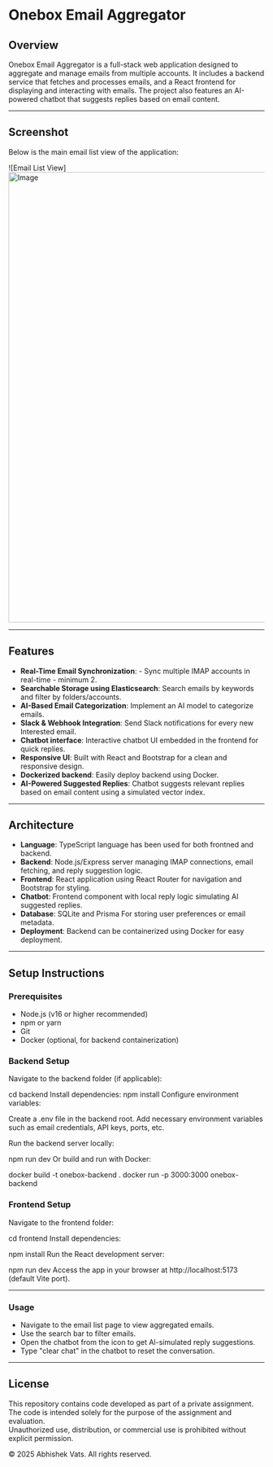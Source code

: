 # Onebox Email Aggregator

## Overview

Onebox Email Aggregator is a full-stack web application designed to aggregate and manage emails from multiple accounts. It includes a backend service that fetches and processes emails, and a React frontend for displaying and interacting with emails. The project also features an AI-powered chatbot that suggests replies based on email content.

---
## Screenshot

Below is the main email list view of the application:

![Email List View] <img width="1920" height="885" alt="Image" src="https://github.com/user-attachments/assets/ed73309f-142e-41a2-9f6a-17e965789d89" />

---
## Features

- **Real-Time Email Synchronization**: - Sync multiple IMAP accounts in real-time - minimum 2.
- **Searchable Storage using Elasticsearch**: Search emails by keywords and filter by folders/accounts.
- **AI-Based Email Categorization**: Implement an AI model to categorize emails.
- **Slack & Webhook Integration**: Send Slack notifications for every new Interested email.
- **Chatbot interface**: Interactive chatbot UI embedded in the frontend for quick replies.
- **Responsive UI**: Built with React and Bootstrap for a clean and responsive design.
- **Dockerized backend**: Easily deploy backend using Docker.
- **AI-Powered Suggested Replies**: Chatbot suggests relevant replies based on email content using a simulated vector index.

---

## Architecture

- **Language**: TypeScript language has been used for both frontned and backend.
- **Backend**: Node.js/Express server managing IMAP connections, email fetching, and reply suggestion logic.
- **Frontend**: React application using React Router for navigation and Bootstrap for styling.
- **Chatbot**: Frontend component with local reply logic simulating AI suggested replies.
- **Database**: SQLite and Prisma For storing user preferences or email metadata.
- **Deployment**: Backend can be containerized using Docker for easy deployment.

---

## Setup Instructions

### Prerequisites

- Node.js (v16 or higher recommended)
- npm or yarn
- Git
- Docker (optional, for backend containerization)


### Backend Setup
Navigate to the backend folder (if applicable):

cd backend
Install dependencies:
npm install
Configure environment variables:

Create a .env file in the backend root.
Add necessary environment variables such as email credentials, API keys, ports, etc.

Run the backend server locally:

npm run dev
Or build and run with Docker:

docker build -t onebox-backend .
docker run -p 3000:3000 onebox-backend

### Frontend Setup
Navigate to the frontend folder:

cd frontend
Install dependencies:

npm install
Run the React development server:

npm run dev
Access the app in your browser at http://localhost:5173 (default Vite port).

---
### Usage

- Navigate to the email list page to view aggregated emails.
- Use the search bar to filter emails.
- Open the chatbot from the icon to get AI-simulated reply suggestions.
- Type "clear chat" in the chatbot to reset the conversation.

---
## License

This repository contains code developed as part of a private assignment.  
The code is intended solely for the purpose of the assignment and evaluation.  
Unauthorized use, distribution, or commercial use is prohibited without explicit permission.

© 2025 Abhishek Vats. All rights reserved.


